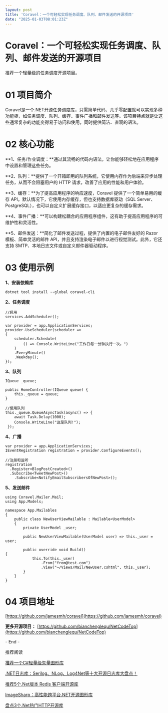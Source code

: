 ```yaml
---
layout: post
title: 'Coravel：一个可轻松实现任务调度、队列、邮件发送的开源项目'
date: "2025-01-03T08:01:23Z"
---
```

Coravel：一个可轻松实现任务调度、队列、邮件发送的开源项目
================================

推荐一个轻量级的任务调度开源项目。

01 项目简介
=======

Coravel是一个.NET开源任务调度库，只需简单代码、几乎零配置就可以实现多种功能柜，如任务调度、队列、缓存、事件广播和邮件发送等。该项目特点就是让这些通常复杂的功能变得易于访问和使用，同时提供简洁、直观的语法。

02 核心功能
=======

**1、任务/作业调度：**通过其流畅的代码内语法，让你能够轻松地在应用程序中设置和管理这些任务。

**2、队列：**提供了一个开箱即用的队列系统，它使用内存作为后端来异步处理任务，从而不会阻塞用户的 HTTP 请求，改善了应用的性能和用户体验。

**3、缓存：**为了提高应用程序的响应速度，Coravel 提供了一个简单易用的缓存 API。默认情况下，它使用内存缓存，但也支持数据库驱动（SQL Server、PostgreSQL），也可以自定义扩展缓存接口，以适应更复杂的缓存需求。

**4、事件广播：**可以构建松耦合的应用程序组件，这有助于提高应用程序的可维护性和灵活性。

**5、邮件发送：**简化了邮件发送过程，提供了内置的电子邮件友好的 Razor 模板、简单灵活的邮件 API，并且支持渲染电子邮件以进行视觉测试。此外，它还支持 SMTP、本地日志文件或自定义邮件器驱动程序。

03 使用示例
=======

**1、安装依赖库**

    dotnet tool install --global coravel-cli
    

**2、任务调度**

    //启用
    services.AddScheduler();
    
    var provider = app.ApplicationServices;
    provider.UseScheduler(scheduler =>
    {
        scheduler.Schedule(
            () => Console.WriteLine("工作日每一分钟执行一次。")
        )
        .EveryMinute()
        .Weekday();
    });
    

**3、队列**

    IQueue _queue;
    
    public HomeController(IQueue queue) {
        this._queue = queue;
    }
    
    //使用队列
    this._queue.QueueAsyncTask(async() => {
        await Task.Delay(1000);
        Console.WriteLine("这是队列!");
     });
    

**4、广播**

    var provider = app.ApplicationServices;
    IEventRegistration registration = provider.ConfigureEvents();
    
    //注册和监听
    registration
      .Register<BlogPostCreated>()
      .Subscribe<TweetNewPost>()
        .Subscribe<NotifyEmailSubscribersOfNewPost>();
    

**5、发送邮件**

    using Coravel.Mailer.Mail;
    using App.Models;
    
    namespace App.Mailables
    {
        public class NewUserViewMailable : Mailable<UserModel>
        {
            private UserModel _user;
    
            public NewUserViewMailable(UserModel user) => this._user = user;
    
            public override void Build()
    {
                this.To(this._user)
                    .From("from@test.com")
                    .View("~/Views/Mail/NewUser.cshtml", this._user);
            }
        }
    }
    

04 项目地址
=======

[https://github.com/jamesmh/coravel](https://github.com/jamesmh/coravel)

**更多开源项目：** [https://github.com/bianchenglequ/NetCodeTop](https://github.com/bianchenglequ/NetCodeTop)

\- End -

推荐阅读

[推荐一个C#轻量级矢量图形库](http://mp.weixin.qq.com/s?__biz=MjM5MDE5MDM5NA==&mid=2449944883&idx=1&sn=a9bbbe3ae4371c3c18fe5b4e8b5af151&chksm=b1bb0f6686cc86703641a3bece8bd870b44120b32cb66b178c75057fd5b167a90574358ddaee&scene=21#wechat_redirect)

[.NET日志库：Serilog、NLog、Log4Net等十大开源日志库大盘点！](http://mp.weixin.qq.com/s?__biz=MjM5MDE5MDM5NA==&mid=2449944865&idx=1&sn=8d5040a9a0660b0e5f3bb09890f87b23&chksm=b1bb0f7486cc8662a78fbf82732baa6a9558b7faa86f41adc18f4bf0cacac7a3a37e4917cda2&scene=21#wechat_redirect)

[推荐5个.Net版本 Redis 客户端开源库](http://mp.weixin.qq.com/s?__biz=MjM5MDE5MDM5NA==&mid=2449944841&idx=1&sn=e724e0578302cda7967aea75a0015b5f&chksm=b1bb0f5c86cc864ae47d8a1065ec09fc45f0818c295f1464eaaf121b71bf355476952472eaf7&scene=21#wechat_redirect)

[ImageSharp：高性能跨平台.NET开源图形库](http://mp.weixin.qq.com/s?__biz=MjM5MDE5MDM5NA==&mid=2449944772&idx=1&sn=519add5c69c3f349b2da1caba8e7279c&chksm=b1bb0e9186cc8787f3ff2cb3a4edd3ee5c4cc948ae782bc64dbe531a260c8487168af2fb470e&scene=21#wechat_redirect)

[盘点3个.Net热门HTTP开源库](http://mp.weixin.qq.com/s?__biz=MjM5MDE5MDM5NA==&mid=2449944758&idx=1&sn=6de5bbeedd05a49292b20e83b839ebf8&chksm=b1bb0ee386cc87f569cd5797690bb20c4921a1fb21003b99b6d20f1de3f36a4550abe10682a8&scene=21#wechat_redirect)